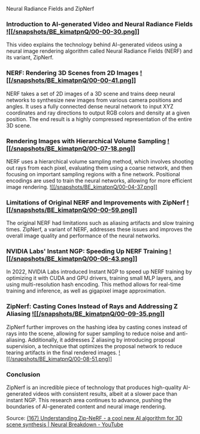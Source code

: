 Neural Radiance Fields and ZipNerf
### Introduction to AI-generated Video and Neural Radiance Fields [![[/snapshots/BE_kimatpnQ/00-00-30.png]]](<https://youtu.be/BE_kimatpnQ?t=26s>)
This video explains the technology behind AI-generated videos using a neural image rendering algorithm called Neural Radiance Fields (NERF) and its variant, ZipNerf. 

### NERF: Rendering 3D Scenes from 2D Images [![[/snapshots/BE_kimatpnQ/00-00-41.png]]](<https://youtu.be/BE_kimatpnQ?t=37s>)
NERF takes a set of 2D images of a 3D scene and trains deep neural networks to synthesize new images from various camera positions and angles. It uses a fully connected dense neural network to input XYZ coordinates and ray directions to output RGB colors and density at a given position. The end result is a highly compressed representation of the entire 3D scene. 

### Rendering Images with Hierarchical Volume Sampling [![[/snapshots/BE_kimatpnQ/00-07-18.png]]](<https://youtu.be/BE_kimatpnQ?t=434s>)
NERF uses a hierarchical volume sampling method, which involves shooting out rays from each pixel, evaluating them using a coarse network, and then focusing on important sampling regions with a fine network. Positional encodings are used to train the neural networks, allowing for more efficient image rendering. [![[/snapshots/BE_kimatpnQ/00-04-37.png]]](<https://youtu.be/BE_kimatpnQ?t=275s>)

### Limitations of Original NERF and Improvements with ZipNerf [![[/snapshots/BE_kimatpnQ/00-00-59.png]]](<https://youtu.be/BE_kimatpnQ?t=55s>)
The original NERF had limitations such as aliasing artifacts and slow training times. ZipNerf, a variant of NERF, addresses these issues and improves the overall image quality and performance of the neural networks. 

### NVIDIA Labs' Instant NGP: Speeding Up NERF Training [![[/snapshots/BE_kimatpnQ/00-06-43.png]]](<https://youtu.be/BE_kimatpnQ?t=398s>)
In 2022, NVIDIA Labs introduced Instant NGP to speed up NERF training by optimizing it with CUDA and GPU drivers, training small MLP layers, and using multi-resolution hash encoding. This method allows for real-time training and inference, as well as gigapixel image approximation. 

### ZipNerf: Casting Cones Instead of Rays and Addressing Z Aliasing [![[/snapshots/BE_kimatpnQ/00-09-35.png]]](<https://youtu.be/BE_kimatpnQ?t=572s>)
ZipNerf further improves on the hashing idea by casting cones instead of rays into the scene, allowing for super sampling to reduce noise and anti-aliasing. Additionally, it addresses Z aliasing by introducing proposal supervision, a technique that optimizes the proposal network to reduce tearing artifacts in the final rendered images. [![[/snapshots/BE_kimatpnQ/00-08-51.png]]](<https://youtu.be/BE_kimatpnQ?t=528s>)

### Conclusion
ZipNerf is an incredible piece of technology that produces high-quality AI-generated videos with consistent results, albeit at a slower pace than instant NGP. This research area continues to advance, pushing the boundaries of AI-generated content and neural image rendering. 

Source: [(167) Understanding Zip-NeRF - a cool new AI algorithm for 3D scene synthesis | Neural Breakdown - YouTube](https://www.youtube.com/watch?v=BE_kimatpnQ)
